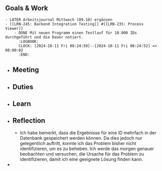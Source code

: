 ## Goals & Work
	- LATER Arbeitsjournal Mittwoch (09.10) ergänzen
	- [[LRN-245: Backend Integration Testing]] #[[LRN-235: Process Viewer]]
		- DONE Mit neuen Programm einen Testlauf für 10.000 IDs durchgeführt und die Dauer notiert.
		  :LOGBOOK:
		  CLOCK: [2024-10-11 Fri 08:24:50]--[2024-10-11 Fri 08:24:52] =>  00:00:02
		  :END:
- ## Meeting
- ## Duties
- ## Learn
- ## Reflection
	- Ich habe bemerkt, dass die Ergebnisse für eine ID mehrfach in der Datenbank gespeichert werden können. Da dies jedoch nur gelegentlich auftritt, konnte ich das Problem bisher nicht identifizieren, um es zu beheben. Ich werde das morgen genauer beobachten und versuchen, die Ursache für das Problem zu identifizieren, damit ich eine geeignete Lösung finden kann.
-